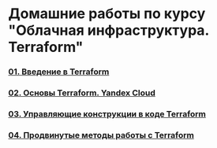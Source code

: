 # Домашние работы по курсу "Облачная инфраструктура. Terraform"
### [01. Введение в Terraform](01/README.md)
### [02. Основы Terraform. Yandex Cloud](02/README.md)
### [03. Управляющие конструкции в коде Terraform](03/README.md)
### [04. Продвинутые методы работы с Terraform](03/README.md)
